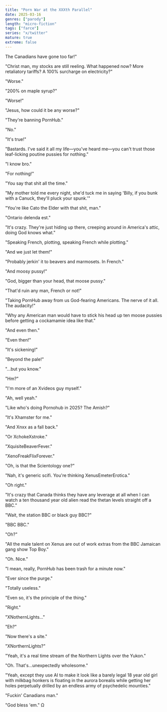```yaml
---
title: "Porn War at the XXXth Parallel"
date: 2025-03-16
genres: ["parody"]
length: "micro-fiction"
tags: ["farce"]
series: "x/twitter"
mature: true
extreme: false
---
```

The Canadians have gone too far!"

"Christ man, my stocks are still reeling. What happened now? More retaliatory tariffs? A 100% surcharge on electricity?"

"Worse."

"200% on maple syrup?"

"Worse!"

"Jesus, how could it be any worse?"

"They're banning PornHub."

"No."

"It's true!"

"Bastards. I've said it all my life—you've heard me—you can't trust those leaf-licking poutine pussies for nothing."

"I know bro."

"For nothing!"

"You say that shit all the time."

"My mother told me every night, she'd tuck me in saying 'Billy, if you bunk with a Canuck, they'll pluck your spunk.'"

"You're like Cato the Elder with that shit, man."

"Ontario delenda est."

"It's crazy. They're just hiding up there, creeping around in America's attic, doing God knows what." 

"Speaking French, plotting, speaking French while plotting."

"And we just let them!"

"Probably jerkin' it to beavers and marmosets. In French."

"And moosy pussy!"

"God, bigger than your head, that moose pussy."

"That'd ruin any man, French or not!"

"Taking PornHub away from us God-fearing Americans. The nerve of it all. The audacity!" 

"Why any American man would have to stick his head up ten moose pussies before getting a cockamamie idea like that."

"And even then."

"Even then!"

"It's sickening!"

"Beyond the pale!"

"...but you know."

"Hm?"

"I'm more of an Xvideos guy myself."

"Ah, well yeah."

"Like who's doing Pornohub in 2025? The Amish?"

"It's Xhamster for me."

"And Xnxx as a fall back."

"Or XchokeXstroke."

"XquisiteBeaverFever."

"XenoFreakFlixForever."

"Oh, is that the Scientology one?"

"Nah, it's generic scifi. You're thinking XenusEmeterErotica."

"Oh right."

"It's crazy that Canada thinks they have any leverage at all when I can watch a ten thousand year old alien read the thetan levels straight off a BBC."

"Wait, the station BBC or black guy BBC?"

"BBC BBC."

"Oh?"

"All the male talent on Xenus are out of work extras from the BBC Jamaican gang show Top Boy."

"Oh. Nice."

"I mean, really, PornHub has been trash for a minute now."

"Ever since the purge." 

"Totally useless."

"Even so, it's the principle of the thing."

"Right."

"XNothernLights..."

"Eh?"

"Now there's a site."

"XNorthernLights?"

"Yeah, it's a real time stream of the Northern Lights over the Yukon."

"Oh. That's...unexpectedly wholesome."

"Yeah, except they use AI to make it look like a barely legal 18 year old girl with milkbag honkers is floating in the aurora borealis while getting her holes perpetually drilled by an endless army of psychedelic mounties."

"Fuckin' Canadians man."

"God bless 'em." Ω
